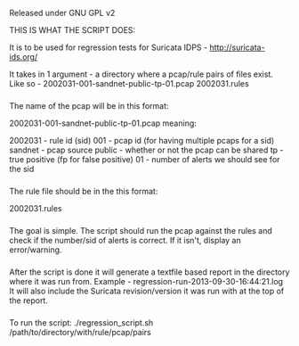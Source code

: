 
Released under GNU GPL v2

THIS IS WHAT THE SCRIPT DOES:

It is to be used for regression tests for Suricata IDPS -
http://suricata-ids.org/
 
 It takes in 1 argument - a directory where a pcap/rule pairs of files exist. 
 Like so -
 2002031-001-sandnet-public-tp-01.pcap
 2002031.rules
 
 ###
 The name of the pcap will be in this format:
 
 2002031-001-sandnet-public-tp-01.pcap
 meaning:
 
 2002031 - rule id (sid)
 001 - pcap id (for having multiple pcaps for a sid)
 sandnet - pcap source
 public - whether or not the pcap can be shared
 tp - true positive (fp for false positive)
 01 - number of alerts we should see for the sid
 
 ###
 The rule file should be in the this format:
 
 2002031.rules
 
 ###
 The goal is simple. The script should run the pcap against the rules and
 check if the number/sid of alerts is correct. If it isn't, display an
 error/warning.
 
 ###
 After the script is done it will generate a textfile based report 
 in the directory where it was run from. 
 Example -  regression-run-2013-09-30-16:44:21.log
 It will also include the Suricata revision/version it was run 
 with at the top of the report. 
 
 ###
 To run the script:
 ./regression_script.sh /path/to/directory/with/rule/pcap/pairs
